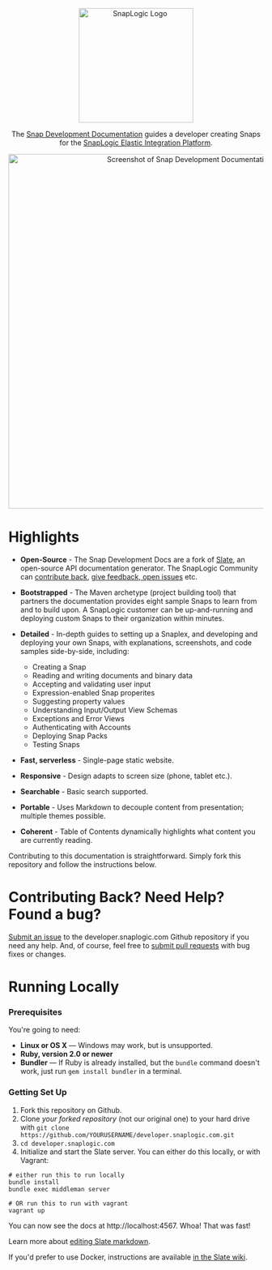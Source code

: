 <p align="center">
  <img src="https://www.snaplogic.com/assets/application/logo-header-096e0919c2ce87a4ebd541deac1f5592.png" alt="SnapLogic Logo" width="226">
</p>

<p align="center">The <a href="http://developer.snaplogic.com">Snap Development Documentation</a> guides a developer creating Snaps for the <a href="https://www.snaplogic.com/">SnapLogic Elastic Integration Platform</a>.</p>

<p align="center"><img src="https://dl.dropboxusercontent.com/u/3519578/Screenshots/XN3A.png" width=700 alt="Screenshot of Snap Development Documentation"></p>

# Highlights

* **Open-Source** - The Snap Development Docs are a fork of [Slate](https://github.com/lord/slate), an open-source API documentation generator. The SnapLogic Community can [contribute back](https://gist.github.com/Chaser324/ce0505fbed06b947d962), [give feedback, open issues](https://github.com/SnapLogic/developer.snaplogic.com/issues) etc. 

* **Bootstrapped** - The Maven archetype (project building tool) that partners the documentation provides eight sample Snaps to learn from and to build upon. A SnapLogic customer can be up-and-running and deploying custom Snaps to their organization within minutes.

* **Detailed** - In-depth guides to setting up a Snaplex, and developing and deploying your own Snaps, with explanations, screenshots, and code samples side-by-side, including:

	* Creating a Snap
	* Reading and writing documents and binary data
	* Accepting and validating user input
	* Expression-enabled Snap properites
	* Suggesting property values
	* Understanding Input/Output View Schemas
	* Exceptions and Error Views
	* Authenticating with Accounts
	* Deploying Snap Packs
	* Testing Snaps

* **Fast, serverless** - Single-page static website.

* **Responsive** - Design adapts to screen size (phone, tablet etc.).

* **Searchable** - Basic search supported.

* **Portable** - Uses Markdown to decouple content from presentation; multiple themes possible.

* **Coherent** - Table of Contents dynamically highlights what content you are currently reading.

Contributing to this documentation is straightforward. Simply fork this repository and follow the instructions below.

# Contributing Back? Need Help? Found a bug?

[Submit an issue](https://github.com/SnapLogic/developer.snaplogic.com/issues) to the developer.snaplogic.com Github repository if you need any help. And, of course, feel free to [submit pull requests](https://gist.github.com/Chaser324/ce0505fbed06b947d962) with bug fixes or changes.

# Running Locally

### Prerequisites

You're going to need:

 - **Linux or OS X** — Windows may work, but is unsupported.
 - **Ruby, version 2.0 or newer**
 - **Bundler** — If Ruby is already installed, but the `bundle` command doesn't work, just run `gem install bundler` in a terminal.

### Getting Set Up

1. Fork this repository on Github.
2. Clone *your forked repository* (not our original one) to your hard drive with `git clone https://github.com/YOURUSERNAME/developer.snaplogic.com.git`
3. `cd developer.snaplogic.com`
4. Initialize and start the Slate server. You can either do this locally, or with Vagrant:

```shell
# either run this to run locally
bundle install
bundle exec middleman server

# OR run this to run with vagrant
vagrant up
```

You can now see the docs at http://localhost:4567. Whoa! That was fast!

Learn more about [editing Slate markdown](https://github.com/lord/slate/wiki/Markdown-Syntax).

If you'd prefer to use Docker, instructions are available [in the Slate wiki](https://github.com/lord/slate/wiki/Docker).